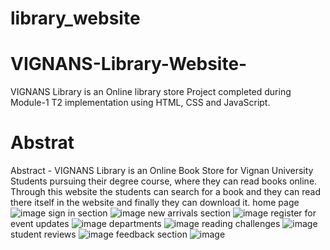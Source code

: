 # library_website
# VIGNANS-Library-Website-
VIGNANS Library is an Online library store Project completed during Module-1 T2 implementation using HTML, CSS and JavaScript.
# Abstrat
Abstract - VIGNANS Library is an Online Book Store for Vignan University Students pursuing their degree course, where they can read books online. Through this website the students can search for a book and they can read there itself in the website and finally they can download it.
home page
![image](https://github.com/sreepujitha123/library_website/assets/102654152/db64b18f-82f5-49bf-b854-6916089255ab)
sign in section
![image](https://github.com/sreepujitha123/library_website/assets/102654152/a063215d-6090-4002-9a29-9b4af846340b)
new arrivals section 
![image](https://github.com/sreepujitha123/library_website/assets/102654152/37d4e318-5958-4c83-93a0-32ff3f7ee7ba)
register for event updates
![image](https://github.com/sreepujitha123/library_website/assets/102654152/b25f4341-5132-40f7-b62d-d869f00833d2)
departments 
![image](https://github.com/sreepujitha123/library_website/assets/102654152/07c54a23-6aed-439e-9c23-96af2976106c)
reading challenges
![image](https://github.com/sreepujitha123/library_website/assets/102654152/f117582c-87d1-42a9-a654-36d96eba7f67)
student reviews
![image](https://github.com/sreepujitha123/library_website/assets/102654152/85b7fe19-b561-4df7-9efa-0f5ad80d14a5)
feedback section
![image](https://github.com/sreepujitha123/library_website/assets/102654152/4cbf3e79-881b-4ad3-b722-c1e3d5e344fd)
